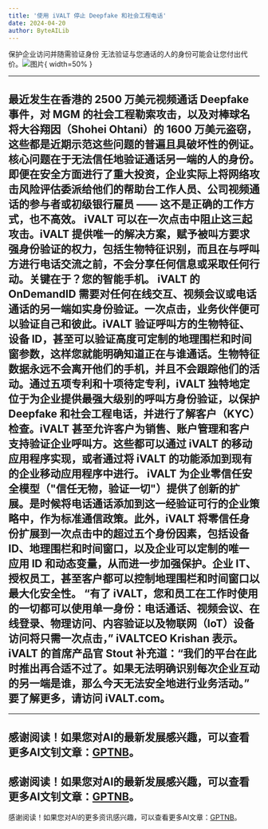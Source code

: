 ```yaml
---
title: '使用 iVALT 停止 Deepfake 和社会工程电话'
date: 2024-04-20
author: ByteAILib
---
```


保护企业访问并随需验证身份
无法验证与您通话的人的身份可能会让您付出代价。![图片](https://ai-techpark.com/wp-content/uploads/2020/06/Buyer-Guide-500x281-1.jpg){ width=50% }

---
最近发生在香港的 2500 万美元视频通话 Deepfake 事件，对 MGM 的社会工程勒索攻击，以及对棒球名将大谷翔因（Shohei Ohtani）的 1600 万美元盗窃，这些都是近期示范这些问题的普遍且具破坏性的例证。核心问题在于无法信任地验证通话另一端的人的身份。即便在安全方面进行了重大投资，企业实际上将网络攻击风险评估委派给他们的帮助台工作人员、公司视频通话的参与者或初级银行雇员 —— 这不是正确的工作方式，也不高效。
iVALT 可以在一次点击中阻止这三起攻击。iVALT 提供唯一的解决方案，赋予被叫方要求强身份验证的权力，包括生物特征识别，而且在与呼叫方进行电话交流之前，不会分享任何信息或采取任何行动。关键在于？您的智能手机。 iVALT 的 OnDemandID 需要对任何在线交互、视频会议或电话通话的另一端如实身份验证。一次点击，业务伙伴便可以验证自己和彼此。iVALT 验证呼叫方的生物特征、设备 ID，甚至可以验证高度可定制的地理围栏和时间窗参数，这样您就能明确知道正在与谁通话。生物特征数据永远不会离开他们的手机，并且不会跟踪他们的活动。通过五项专利和十项待定专利，iVALT 独特地定位于为企业提供最强大级别的呼叫方身份验证，以保护 Deepfake 和社会工程电话，并进行了解客户（KYC）检查。iVALT 甚至允许客户为销售、账户管理和客户支持验证企业呼叫方。这些都可以通过 iVALT 的移动应用程序实现，或者通过将 iVALT 的功能添加到现有的企业移动应用程序中进行。
iVALT 为企业零信任安全模型（"信任无物，验证一切"）提供了创新的扩展。是时候将电话通话添加到这一经验证可行的企业策略中，作为标准通信政策。此外，iVALT 将零信任身份扩展到一次点击中的超过五个身份因素，包括设备 ID、地理围栏和时间窗口，以及企业可以定制的唯一应用 ID 和动态变量，从而进一步加强保护。企业 IT、授权员工，甚至客户都可以控制地理围栏和时间窗口以最大化安全性。
“有了 iVALT，您和员工在工作时使用的一切都可以使用单一身份：电话通话、视频会议、在线登录、物理访问、内容验证以及物联网（IoT）设备访问将只需一次点击，” iVALTCEO Krishan 表示。
iVALT 的首席产品官 Stout 补充道：“我们的平台在此时推出再合适不过了。如果无法明确识别每次企业互动的另一端是谁，那么今天无法安全地进行业务活动。”
要了解更多，请访问 iVALT.com。
---

---
感谢阅读！如果您对AI的最新发展感兴趣，可以查看更多AI文钊文章：[GPTNB](https://gptnb.com)。
---
感谢阅读！如果您对AI的最新发展感兴趣，可以查看更多AI文钊文章：[GPTNB](https://gptnb.com)。
---
感谢阅读！如果您对AI的更多资讯感兴趣，可以查看更多AI文章：[GPTNB](https://gptnb.com)。